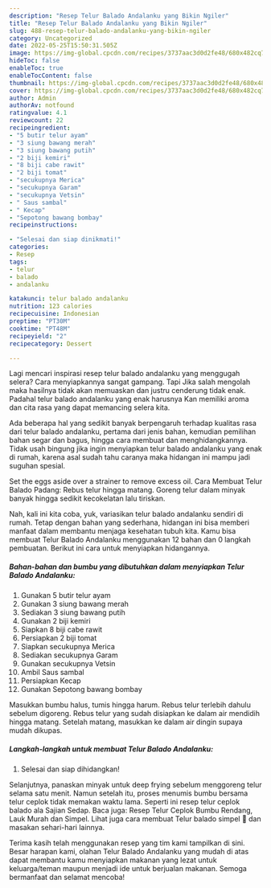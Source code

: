```yaml
---
description: "Resep Telur Balado Andalanku yang Bikin Ngiler"
title: "Resep Telur Balado Andalanku yang Bikin Ngiler"
slug: 488-resep-telur-balado-andalanku-yang-bikin-ngiler
category: Uncategorized
date: 2022-05-25T15:50:31.505Z
image: https://img-global.cpcdn.com/recipes/3737aac3d0d2fe48/680x482cq70/telur-balado-andalanku-foto-resep-utama.jpg
hideToc: false
enableToc: true
enableTocContent: false
thumbnail: https://img-global.cpcdn.com/recipes/3737aac3d0d2fe48/680x482cq70/telur-balado-andalanku-foto-resep-utama.jpg
cover: https://img-global.cpcdn.com/recipes/3737aac3d0d2fe48/680x482cq70/telur-balado-andalanku-foto-resep-utama.jpg
author: Admin
authorAv: notfound
ratingvalue: 4.1
reviewcount: 22
recipeingredient:
- "5 butir telur ayam"
- "3 siung bawang merah"
- "3 siung bawang putih"
- "2 biji kemiri"
- "8 biji cabe rawit"
- "2 biji tomat"
- "secukupnya Merica"
- "secukupnya Garam"
- "secukupnya Vetsin"
- " Saus sambal"
- " Kecap"
- "Sepotong bawang bombay"
recipeinstructions:

- "Selesai dan siap dinikmati!"
categories:
- Resep
tags:
- telur
- balado
- andalanku

katakunci: telur balado andalanku 
nutrition: 123 calories
recipecuisine: Indonesian
preptime: "PT30M"
cooktime: "PT48M"
recipeyield: "2"
recipecategory: Dessert

---
```



Lagi mencari inspirasi resep telur balado andalanku yang menggugah selera? Cara menyiapkannya sangat gampang. Tapi Jika salah mengolah maka hasilnya tidak akan memuaskan dan justru cenderung tidak enak. Padahal telur balado andalanku yang enak harusnya Kan memiliki aroma dan cita rasa yang dapat memancing selera kita.


Ada beberapa hal yang sedikit banyak berpengaruh terhadap kualitas rasa dari telur balado andalanku, pertama dari jenis bahan, kemudian pemilihan bahan segar dan bagus, hingga cara membuat dan menghidangkannya. Tidak usah bingung jika ingin menyiapkan telur balado andalanku yang enak di rumah, karena asal sudah tahu caranya maka hidangan ini mampu jadi suguhan spesial.

Set the eggs aside over a strainer to remove excess oil. Cara Membuat Telur Balado Padang: Rebus telur hingga matang. Goreng telur dalam minyak banyak hingga sedikit kecokelatan lalu tiriskan.


Nah, kali ini kita coba, yuk, variasikan telur balado andalanku sendiri di rumah. Tetap dengan bahan yang sederhana, hidangan ini bisa memberi manfaat dalam membantu menjaga kesehatan tubuh kita. Kamu bisa membuat Telur Balado Andalanku menggunakan 12 bahan dan 0 langkah pembuatan. Berikut ini cara untuk menyiapkan hidangannya.

<!--inarticleads1-->

##### Bahan-bahan dan bumbu yang dibutuhkan dalam menyiapkan Telur Balado Andalanku:

1. Gunakan 5 butir telur ayam
1. Gunakan 3 siung bawang merah
1. Sediakan 3 siung bawang putih
1. Gunakan 2 biji kemiri
1. Siapkan 8 biji cabe rawit
1. Persiapkan 2 biji tomat
1. Siapkan secukupnya Merica
1. Sediakan secukupnya Garam
1. Gunakan secukupnya Vetsin
1. Ambil  Saus sambal
1. Persiapkan  Kecap
1. Gunakan Sepotong bawang bombay


Masukkan bumbu halus, tumis hingga harum. Rebus telur terlebih dahulu sebelum digoreng. Rebus telur yang sudah disiapkan ke dalam air mendidih hingga matang. Setelah matang, masukkan ke dalam air dingin supaya mudah dikupas. 

<!--inarticleads2-->

##### Langkah-langkah untuk membuat Telur Balado Andalanku:


1. Selesai dan siap dihidangkan!

Selanjutnya, panaskan minyak untuk deep frying sebelum menggoreng telur selama satu menit. Namun setelah itu, proses menumis bumbu bersama telur ceplok tidak memakan waktu lama. Seperti ini resep telur ceplok balado ala Sajian Sedap. Baca juga: Resep Telur Ceplok Bumbu Rendang, Lauk Murah dan Simpel. Lihat juga cara membuat Telur balado simpel 🤤 dan masakan sehari-hari lainnya. 

Terima kasih telah menggunakan resep yang tim kami tampilkan di sini. Besar harapan kami, olahan Telur Balado Andalanku yang mudah di atas dapat membantu kamu menyiapkan makanan yang lezat untuk keluarga/teman maupun menjadi ide untuk berjualan makanan. Semoga bermanfaat dan selamat mencoba!
